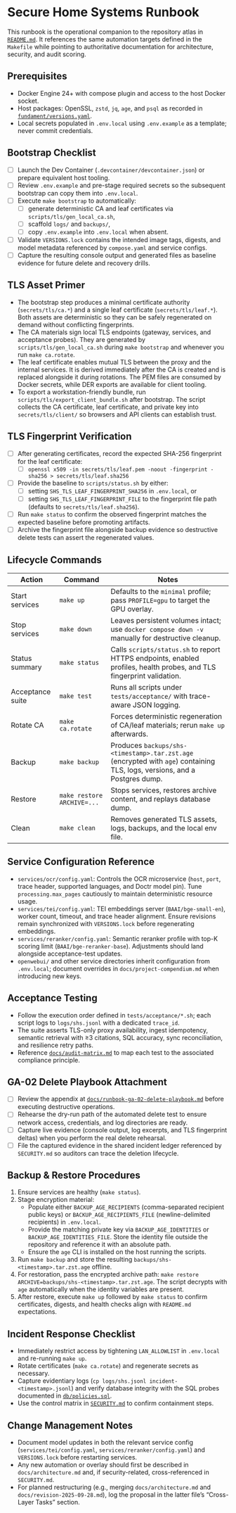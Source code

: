 # Secure Home Systems Runbook

This runbook is the operational companion to the repository atlas in [`README.md`](README.md). It references the same automation targets defined in the `Makefile` while pointing to authoritative documentation for architecture, security, and audit scoring.

## Prerequisites
- Docker Engine 24+ with compose plugin and access to the host Docker socket.
- Host packages: OpenSSL, `zstd`, `jq`, `age`, and `psql` as recorded in [`fundament/versions.yaml`](fundament/versions.yaml).
- Local secrets populated in `.env.local` using `.env.example` as a template; never commit credentials.

## Bootstrap Checklist
- [ ] Launch the Dev Container (`.devcontainer/devcontainer.json`) or prepare equivalent host tooling.
- [ ] Review `.env.example` and pre-stage required secrets so the subsequent bootstrap can copy them into `.env.local`.
- [ ] Execute `make bootstrap` to automatically:
    - [ ] generate deterministic CA and leaf certificates via `scripts/tls/gen_local_ca.sh`,
    - [ ] scaffold `logs/` and `backups/`,
    - [ ] copy `.env.example` into `.env.local` when absent.
- [ ] Validate `VERSIONS.lock` contains the intended image tags, digests, and model metadata referenced by `compose.yaml` and service configs.
- [ ] Capture the resulting console output and generated files as baseline evidence for future delete and recovery drills.

## TLS Asset Primer
- The bootstrap step produces a minimal certificate authority (`secrets/tls/ca.*`) and a single leaf certificate (`secrets/tls/leaf.*`). Both assets are deterministic so they can be safely regenerated on demand without conflicting fingerprints.
- The CA materials sign local TLS endpoints (gateway, services, and acceptance probes). They are generated by `scripts/tls/gen_local_ca.sh` during `make bootstrap` and whenever you run `make ca.rotate`.
- The leaf certificate enables mutual TLS between the proxy and the internal services. It is derived immediately after the CA is created and is replaced alongside it during rotations. The PEM files are consumed by Docker secrets, while DER exports are available for client tooling.
- To export a workstation-friendly bundle, run `scripts/tls/export_client_bundle.sh` after bootstrap. The script collects the CA certificate, leaf certificate, and private key into `secrets/tls/client/` so browsers and API clients can establish trust.

## TLS Fingerprint Verification
- [ ] After generating certificates, record the expected SHA-256 fingerprint for the leaf certificate:
    - [ ] `openssl x509 -in secrets/tls/leaf.pem -noout -fingerprint -sha256 > secrets/tls/leaf.sha256`
- [ ] Provide the baseline to `scripts/status.sh` by either:
    - [ ] setting `SHS_TLS_LEAF_FINGERPRINT_SHA256` in `.env.local`, or
    - [ ] setting `SHS_TLS_LEAF_FINGERPRINT_FILE` to the fingerprint file path (defaults to `secrets/tls/leaf.sha256`).
- [ ] Run `make status` to confirm the observed fingerprint matches the expected baseline before promoting artifacts.
- [ ] Archive the fingerprint file alongside backup evidence so destructive delete tests can assert the regenerated values.

## Lifecycle Commands
| Action | Command | Notes |
| --- | --- | --- |
| Start services | `make up` | Defaults to the `minimal` profile; pass `PROFILE=gpu` to target the GPU overlay. |
| Stop services | `make down` | Leaves persistent volumes intact; use `docker compose down -v` manually for destructive cleanup. |
| Status summary | `make status` | Calls `scripts/status.sh` to report HTTPS endpoints, enabled profiles, health probes, and TLS fingerprint validation. |
| Acceptance suite | `make test` | Runs all scripts under `tests/acceptance/` with trace-aware JSON logging. |
| Rotate CA | `make ca.rotate` | Forces deterministic regeneration of CA/leaf materials; rerun `make up` afterwards. |
| Backup | `make backup` | Produces `backups/shs-<timestamp>.tar.zst.age` (encrypted with `age`) containing TLS, logs, versions, and a Postgres dump. |
| Restore | `make restore ARCHIVE=...` | Stops services, restores archive content, and replays database dump. |
| Clean | `make clean` | Removes generated TLS assets, logs, backups, and the local env file. |

## Service Configuration Reference
- `services/ocr/config.yaml`: Controls the OCR microservice (`host`, `port`, trace header, supported languages, and Doctr model pin). Tune `processing.max_pages` cautiously to maintain deterministic resource usage.
- `services/tei/config.yaml`: TEI embeddings server (`BAAI/bge-small-en`), worker count, timeout, and trace header alignment. Ensure revisions remain synchronized with `VERSIONS.lock` before regenerating embeddings.
- `services/reranker/config.yaml`: Semantic reranker profile with top-K scoring limit (`BAAI/bge-reranker-base`). Adjustments should land alongside acceptance-test updates.
- `openwebui/` and other service directories inherit configuration from `.env.local`; document overrides in `docs/project-compendium.md` when introducing new keys.

## Acceptance Testing
- Follow the execution order defined in `tests/acceptance/*.sh`; each script logs to `logs/shs.jsonl` with a dedicated `trace_id`.
- The suite asserts TLS-only proxy availability, ingest idempotency, semantic retrieval with ≥3 citations, SQL accuracy, sync reconciliation, and resilience retry paths.
- Reference [`docs/audit-matrix.md`](docs/audit-matrix.md) to map each test to the associated compliance principle.

## GA-02 Delete Playbook Attachment
- [ ] Review the appendix at [`docs/runbook-ga-02-delete-playbook.md`](docs/runbook-ga-02-delete-playbook.md) before executing destructive operations.
- [ ] Rehearse the dry-run path of the automated delete test to ensure network access, credentials, and log directories are ready.
- [ ] Capture live evidence (console output, log excerpts, and TLS fingerprint deltas) when you perform the real delete rehearsal.
- [ ] File the captured evidence in the shared incident ledger referenced by `SECURITY.md` so auditors can trace the deletion lifecycle.

## Backup & Restore Procedures
1. Ensure services are healthy (`make status`).
2. Stage encryption material:
    - Populate either `BACKUP_AGE_RECIPIENTS` (comma-separated recipient public keys) or `BACKUP_AGE_RECIPIENTS_FILE` (newline-delimited recipients) in `.env.local`.
    - Provide the matching private key via `BACKUP_AGE_IDENTITIES` or `BACKUP_AGE_IDENTITIES_FILE`. Store the identity file outside the repository and reference it with an absolute path.
    - Ensure the `age` CLI is installed on the host running the scripts.
3. Run `make backup` and store the resulting `backups/shs-<timestamp>.tar.zst.age` offline.
4. For restoration, pass the encrypted archive path: `make restore ARCHIVE=backups/shs-<timestamp>.tar.zst.age`. The script decrypts with `age` automatically when the identity variables are present.
5. After restore, execute `make up` followed by `make status` to confirm certificates, digests, and health checks align with `README.md` expectations.

## Incident Response Checklist
- Immediately restrict access by tightening `LAN_ALLOWLIST` in `.env.local` and re-running `make up`.
- Rotate certificates (`make ca.rotate`) and regenerate secrets as necessary.
- Capture evidentiary logs (`cp logs/shs.jsonl incident-<timestamp>.jsonl`) and verify database integrity with the SQL probes documented in [`db/policies.sql`](db/policies.sql).
- Use the control matrix in [`SECURITY.md`](SECURITY.md) to confirm containment steps.

## Change Management Notes
- Document model updates in both the relevant service config (`services/tei/config.yaml`, `services/reranker/config.yaml`) and `VERSIONS.lock` before restarting services.
- Any new automation or overlay should first be described in `docs/architecture.md` and, if security-related, cross-referenced in `SECURITY.md`.
- For planned restructuring (e.g., merging `docs/architecture.md` and `docs/revision-2025-09-28.md`), log the proposal in the latter file’s “Cross-Layer Tasks” section.
